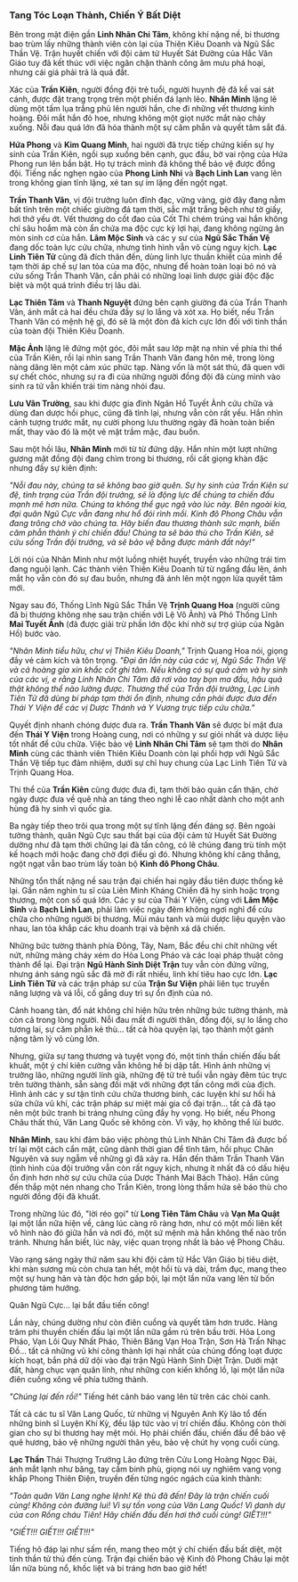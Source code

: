 ### Tang Tóc Loạn Thành, Chiến Ý Bất Diệt

Bên trong mật điện gần **Linh Nhãn Chi Tâm**, không khí nặng nề, bi thương bao trùm lấy những thành viên còn lại của Thiên Kiêu Doanh và Ngũ Sắc Thần Vệ. Trận huyết chiến với đội cảm tử Huyết Sát Đường của Hắc Vân Giáo tuy đã kết thúc với việc ngăn chặn thành công âm mưu phá hoại, nhưng cái giá phải trả là quá đắt.

Xác của **Trần Kiên**, người đồng đội trẻ tuổi, người huynh đệ đã kề vai sát cánh, được đặt trang trọng trên một phiến đá lạnh lẽo. **Nhân Minh** lặng lẽ dùng một tấm lụa trắng phủ lên người hắn, che đi những vết thương kinh hoàng. Đôi mắt hắn đỏ hoe, nhưng không một giọt nước mắt nào chảy xuống. Nỗi đau quá lớn đã hóa thành một sự căm phẫn và quyết tâm sắt đá.

**Hứa Phong** và **Kim Quang Minh**, hai người đã trực tiếp chứng kiến sự hy sinh của Trần Kiên, ngồi sụp xuống bên cạnh, gục đầu, bờ vai rộng của Hứa Phong run lên bần bật. Họ tự trách mình đã không thể bảo vệ được đồng đội. Tiếng nấc nghẹn ngào của **Phong Linh Nhi** và **Bạch Linh Lan** vang lên trong không gian tĩnh lặng, xé tan sự im lặng đến ngột ngạt.

**Trần Thanh Vân**, vị đội trưởng luôn đĩnh đạc, vững vàng, giờ đây đang nằm bất tỉnh trên một chiếc giường đá tạm thời, sắc mặt trắng bệch như tờ giấy, hơi thở yếu ớt. Vết thương do cốt đao của Cốt Thi chém trúng vai hắn không chỉ sâu hoắm mà còn ẩn chứa ma độc cực kỳ lợi hại, đang không ngừng ăn mòn sinh cơ của hắn. **Lâm Mộc Sinh** và các y sư của **Ngũ Sắc Thần Vệ** đang dốc toàn lực cứu chữa, nhưng tình hình vẫn vô cùng nguy kịch. **Lạc Linh Tiên Tử** cũng đã đích thân đến, dùng linh lực thuần khiết của mình để tạm thời áp chế sự lan tỏa của ma độc, nhưng để hoàn toàn loại bỏ nó và cứu sống Trần Thanh Vân, cần phải có những loại linh dược giải độc đặc biệt và một quá trình điều trị lâu dài.

**Lạc Thiên Tâm** và **Thanh Nguyệt** đứng bên cạnh giường đá của Trần Thanh Vân, ánh mắt cả hai đều chứa đầy sự lo lắng và xót xa. Họ biết, nếu Trần Thanh Vân có mệnh hệ gì, đó sẽ là một đòn đả kích cực lớn đối với tinh thần của toàn đội Thiên Kiêu Doanh.

**Mặc Ảnh** lặng lẽ đứng một góc, đôi mắt sau lớp mặt nạ nhìn về phía thi thể của Trần Kiên, rồi lại nhìn sang Trần Thanh Vân đang hôn mê, trong lòng nàng dâng lên một cảm xúc phức tạp. Nàng vốn là một sát thủ, đã quen với sự chết chóc, nhưng sự ra đi của những người đồng đội đã cùng mình vào sinh ra tử vẫn khiến trái tim nàng nhói đau.

**Lưu Vân Trường**, sau khi được gia đình Ngân Hồ Tuyết Ảnh cứu chữa và dùng đan dược hồi phục, cũng đã tỉnh lại, nhưng vẫn còn rất yếu. Hắn nhìn cảnh tượng trước mắt, nụ cười phong lưu thường ngày đã hoàn toàn biến mất, thay vào đó là một vẻ mặt trầm mặc, đau buồn.

Sau một hồi lâu, **Nhân Minh** mới từ từ đứng dậy. Hắn nhìn một lượt những gương mặt đồng đội đang chìm trong bi thương, rồi cất giọng khàn đặc nhưng đầy sự kiên định:

_"Nỗi đau này, chúng ta sẽ không bao giờ quên. Sự hy sinh của Trần Kiên sư đệ, tình trạng của Trần đội trưởng, sẽ là động lực để chúng ta chiến đấu mạnh mẽ hơn nữa. Chúng ta không thể gục ngã vào lúc này. Bên ngoài kia, đại quân Ngũ Cực vẫn đang như hổ đói rình mồi. Kinh đô Phong Châu vẫn đang trông chờ vào chúng ta. Hãy biến đau thương thành sức mạnh, biến căm phẫn thành ý chí chiến đấu! Chúng ta sẽ báo thù cho Trần Kiên, sẽ cứu sống Trần đội trưởng, và sẽ bảo vệ bằng được mảnh đất này!"_

Lời nói của Nhân Minh như một luồng nhiệt huyết, truyền vào những trái tim đang nguội lạnh. Các thành viên Thiên Kiêu Doanh từ từ ngẩng đầu lên, ánh mắt họ vẫn còn đó sự đau buồn, nhưng đã ánh lên một ngọn lửa quyết tâm mới.

Ngay sau đó, Thống Lĩnh Ngũ Sắc Thần Vệ **Trịnh Quang Hoa** (người cũng đã bị thương không nhẹ sau trận chiến với Lệ Vô Ảnh) và Phó Thống Lĩnh **Mai Tuyết Ảnh** (đã được giải trừ phần lớn độc khí nhờ sự trợ giúp của Ngân Hồ) bước vào.

_"Nhân Minh tiểu hữu, chư vị Thiên Kiêu Doanh,"_ Trịnh Quang Hoa nói, giọng đầy vẻ cảm kích và tôn trọng. _"Đại ân lần này của các vị, Ngũ Sắc Thần Vệ và cả hoàng gia xin khắc cốt ghi tâm. Nếu không có sự quả cảm và hy sinh của các vị, e rằng Linh Nhãn Chi Tâm đã rơi vào tay bọn ma đầu, hậu quả thật không thể nào lường được. Thương thế của Trần đội trưởng, Lạc Linh Tiên Tử đã dùng bí pháp tạm thời ổn định, nhưng cần phải được đưa đến Thái Y Viện để các vị Dược Thánh và Y Vương trực tiếp cứu chữa."_

Quyết định nhanh chóng được đưa ra. **Trần Thanh Vân** sẽ được bí mật đưa đến **Thái Y Viện** trong Hoàng cung, nơi có những y sư giỏi nhất và dược liệu tốt nhất để cứu chữa. Việc bảo vệ **Linh Nhãn Chi Tâm** sẽ tạm thời do **Nhân Minh** cùng các thành viên Thiên Kiêu Doanh còn lại phối hợp với Ngũ Sắc Thần Vệ tiếp tục đảm nhiệm, dưới sự chỉ huy chung của Lạc Linh Tiên Tử và Trịnh Quang Hoa.

Thi thể của **Trần Kiên** cũng được đưa đi, tạm thời bảo quản cẩn thận, chờ ngày được đưa về quê nhà an táng theo nghi lễ cao nhất dành cho một anh hùng đã hy sinh vì quốc gia.

Ba ngày tiếp theo trôi qua trong một sự tĩnh lặng đến đáng sợ. Bên ngoài tường thành, quân Ngũ Cực sau thất bại của đội cảm tử Huyết Sát Đường dường như đã tạm thời chững lại đà tấn công, có lẽ chúng đang trù tính một kế hoạch mới hoặc đang chờ đợi điều gì đó. Nhưng không khí căng thẳng, ngột ngạt vẫn bao trùm lấy toàn bộ **Kinh đô Phong Châu**.

Những tổn thất nặng nề sau trận đại chiến hai ngày đầu tiên được thống kê lại. Gần năm nghìn tu sĩ của Liên Minh Kháng Chiến đã hy sinh hoặc trọng thương, một con số quá lớn. Các y sư của Thái Y Viện, cùng với **Lâm Mộc Sinh** và **Bạch Linh Lan**, phải làm việc ngày đêm không ngơi nghỉ để cứu chữa cho những người bị thương. Mùi máu tanh và mùi dược liệu quyện vào nhau, lan tỏa khắp các khu doanh trại và bệnh xá dã chiến.

Những bức tường thành phía Đông, Tây, Nam, Bắc đều chi chít những vết nứt, những mảng cháy xém do Hỏa Long Pháo và các loại pháp thuật công thành để lại. Đại trận **Ngũ Hành Sinh Diệt Trận** tuy vẫn còn đứng vững, nhưng ánh sáng ngũ sắc đã mờ đi rất nhiều, linh khí tiêu hao cực lớn. **Lạc Linh Tiên Tử** và các trận pháp sư của **Trận Sư Viện** phải liên tục truyền năng lượng và vá lỗi, cố gắng duy trì sự ổn định của nó.

Cảnh hoang tàn, đổ nát không chỉ hiện hữu trên những bức tường thành, mà còn cả trong lòng người. Nỗi đau mất đi người thân, đồng đội, sự lo lắng cho tương lai, sự căm phẫn kẻ thù... tất cả hòa quyện lại, tạo thành một gánh nặng tâm lý vô cùng lớn.

Nhưng, giữa sự tang thương và tuyệt vọng đó, một tinh thần chiến đấu bất khuất, một ý chí kiên cường vẫn không hề bị dập tắt. Hình ảnh những vị trưởng lão, những người lính già, những đệ tử trẻ tuổi vẫn ngày đêm túc trực trên tường thành, sẵn sàng đối mặt với những đợt tấn công mới của địch. Hình ảnh các y sư tận tình cứu chữa thương binh, các luyện khí sư hối hả sửa chữa vũ khí, các trận pháp sư miệt mài gia cố đại trận... tất cả đã tạo nên một bức tranh bi tráng nhưng cũng đầy hy vọng. Họ biết, nếu Phong Châu thất thủ, Văn Lang Quốc sẽ không còn. Vì vậy, họ không thể lùi bước.

**Nhân Minh**, sau khi đảm bảo việc phòng thủ Linh Nhãn Chi Tâm đã được bố trí lại một cách cẩn mật, cũng dành thời gian để tĩnh tâm, hồi phục Chân Nguyên và suy ngẫm về những gì đã xảy ra. Hắn đến thăm Trần Thanh Vân (tình hình của đội trưởng vẫn còn rất nguy kịch, nhưng ít nhất đã có dấu hiệu ổn định hơn nhờ sự cứu chữa của Dược Thánh Mai Bách Thảo). Hắn cũng đến thắp một nén nhang cho Trần Kiên, trong lòng thầm hứa sẽ báo thù cho người đồng đội đã khuất.

Trong những lúc đó, "lời réo gọi" từ **Long Tiên Tâm Châu** và **Vạn Ma Quật** lại một lần nữa hiện về, càng lúc càng rõ ràng hơn, như có một mối liên kết vô hình nào đó giữa hắn và nơi đó, một sứ mệnh mà hắn không thể nào trốn tránh. Nhưng hắn biết, lúc này, việc quan trọng nhất là bảo vệ Phong Châu.

Vào rạng sáng ngày thứ năm sau khi đội cảm tử Hắc Vân Giáo bị tiêu diệt, khi màn sương mù còn chưa tan hết, một hồi tù và dài, trầm đục, mang theo một sự hung hãn và tàn độc hơn gấp bội, lại một lần nữa vang lên từ bốn phương tám hướng.

Quân Ngũ Cực... lại bắt đầu tiến công!

Lần này, chúng dường như còn điên cuồng và quyết tâm hơn trước. Hàng trăm phi thuyền chiến đấu lại một lần nữa gầm rú trên bầu trời. Hỏa Long Pháo, Vạn Lôi Quy Nhất Pháo, Thiên Băng Vạn Hoa Trận, Sơn Hà Trấn Nhạc Đồ... tất cả những vũ khí công thành lợi hại nhất của chúng đồng loạt được kích hoạt, bắn phá dữ dội vào đại trận Ngũ Hành Sinh Diệt Trận. Dưới mặt đất, hàng chục vạn quân lính, như những con kiến khổng lồ, lại một lần nữa điên cuồng xông về phía tường thành.

_"Chúng lại đến rồi!"_ Tiếng hét cảnh báo vang lên từ trên các chòi canh.

Tất cả các tu sĩ Văn Lang Quốc, từ những vị Nguyên Anh Kỳ lão tổ đến những binh sĩ Luyện Khí Kỳ, đều lập tức vào vị trí chiến đấu. Không còn thời gian cho sự bi thương hay mệt mỏi. Họ phải chiến đấu, chiến đấu để bảo vệ quê hương, bảo vệ những người thân yêu, bảo vệ chút hy vọng cuối cùng.

**Lạc Thần** Thái Thượng Trưởng Lão đứng trên Cửu Long Hoàng Ngọc Đài, ánh mắt lạnh như băng, tay cầm binh phù, giọng nói uy nghiêm vang vọng khắp Phong Thiên Điện, truyền đến từng ngóc ngách của kinh thành:

_"Toàn quân Văn Lang nghe lệnh! Kẻ thù đã đến! Đây là trận chiến cuối cùng! Không còn đường lui! Vì sự tồn vong của Văn Lang Quốc! Vì danh dự của con Rồng cháu Tiên! Hãy chiến đấu đến hơi thở cuối cùng! GIẾT!!!"_

_"GIẾT!!! GIẾT!!! GIẾT!!!"_

Tiếng hô đáp lại như sấm rền, mang theo một ý chí chiến đấu bất diệt, một tinh thần tử thủ đến cùng. Trận đại chiến bảo vệ Kinh đô Phong Châu lại một lần nữa bùng nổ, khốc liệt và bi tráng hơn bao giờ hết!
